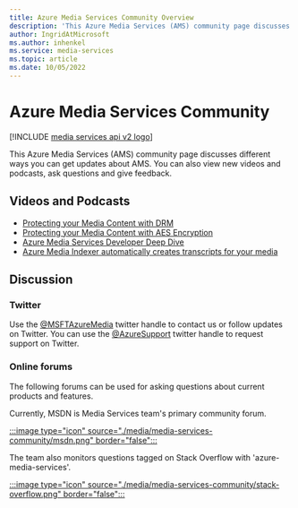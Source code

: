 ```yaml
---
title: Azure Media Services Community Overview
description: 'This Azure Media Services (AMS) community page discusses different ways you can get updates about AMS, see new videos and podcasts, ask questions and give feedback. '
author: IngridAtMicrosoft
ms.author: inhenkel
ms.service: media-services
ms.topic: article
ms.date: 10/05/2022
---
```


<!-- ms.assetid: 0df020f4-8297-4f31-92bf-de098283e997  -->

# Azure Media Services Community

[!INCLUDE [media services api v2 logo](./includes/v2-hr.md)]

This Azure Media Services (AMS) community page discusses different ways you can get updates about AMS. You can also view new videos and podcasts, ask questions and give feedback.

## Videos and Podcasts

- [Protecting your Media Content with DRM](https://azure.microsoft.com/documentation/videos/azurefridayprotectingyourmediacontentdrm/)
- [Protecting your Media Content with AES Encryption](https://azure.microsoft.com/documentation/videos/azure-media-services-protecting-your-media-content-with-aes-encryption/)
- [Azure Media Services Developer Deep Dive](https://azure.microsoft.com/documentation/videos/build-2015-azure-media-services-developer-deep-dive/)
- [Azure Media Indexer automatically creates transcripts for your media](https://azure.microsoft.com/documentation/videos/azure-media-indexer-autoatically-creates-transcripts-for-your-media-with-adarsh-solanki/)

## Discussion

### Twitter

Use the [@MSFTAzureMedia](https://twitter.com/MSFTAzureMedia) twitter handle to contact us or follow updates on Twitter.
You can use the [@AzureSupport](https://twitter.com/azuresupport) twitter handle to request support on Twitter.

### Online forums

The following forums can be used for asking questions about current products and features.

Currently, MSDN is Media Services team's primary community forum.

[:::image type="icon" source="./media/media-services-community/msdn.png" border="false":::](/answers/topics/azure-media-services.html)

The team also monitors questions tagged on Stack Overflow with 'azure-media-services'.

[:::image type="icon" source="./media/media-services-community/stack-overflow.png" border="false":::](https://stackoverflow.com/questions/tagged/azure-media-services)
